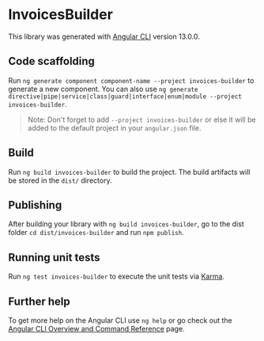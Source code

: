 # InvoicesBuilder

This library was generated with [Angular CLI](https://github.com/angular/angular-cli) version 13.0.0.

## Code scaffolding

Run `ng generate component component-name --project invoices-builder` to generate a new component. You can also use `ng generate directive|pipe|service|class|guard|interface|enum|module --project invoices-builder`.
> Note: Don't forget to add `--project invoices-builder` or else it will be added to the default project in your `angular.json` file. 

## Build

Run `ng build invoices-builder` to build the project. The build artifacts will be stored in the `dist/` directory.

## Publishing

After building your library with `ng build invoices-builder`, go to the dist folder `cd dist/invoices-builder` and run `npm publish`.

## Running unit tests

Run `ng test invoices-builder` to execute the unit tests via [Karma](https://karma-runner.github.io).

## Further help

To get more help on the Angular CLI use `ng help` or go check out the [Angular CLI Overview and Command Reference](https://angular.io/cli) page.
